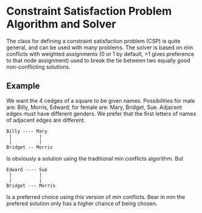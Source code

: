 # Constraint Satisfaction Problem Algorithm and Solver

The class for defining a constraint satisfaction problem (CSP) is quite general, and can be used with many problems. The solver is
based on min conflicts with weighted assignments (0 or 1 by default, >1 gives preference to that node assignment) used to break the tie between two equally good non-conflicting solutions. 


Example
---
We want the 4 cedges of a square to be given names. Possibilities for male are: Billy, Morris, Edward; for female are: Mary, Bridget, Sue. Adjacent edges must have different genders. We prefer that the first letters of names of adjacent edges are different.

    Billy ---- Mary
     |          |
     |          |                                                    
    Bridget -- Morris

Is obviously a solution using the traditional min conflicts algorithm. But

    Edward ---- Sue
     |          |                             
     |          |
    Bridget --- Morris

Is a preferred choice using this version of min conflicts. Bear in min the prefered solution only has a higher chance of being chosen.

